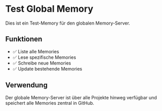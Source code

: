 # Test Global Memory

Dies ist ein Test-Memory für den globalen Memory-Server.

## Funktionen
- ✅ Liste alle Memories
- ✅ Lese spezifische Memories
- ✅ Schreibe neue Memories
- ✅ Update bestehende Memories

## Verwendung
Der globale Memory-Server ist über alle Projekte hinweg verfügbar und speichert alle Memories zentral in GitHub.